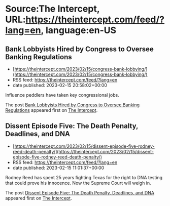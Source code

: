 # Source:The Intercept, URL:https://theintercept.com/feed/?lang=en, language:en-US

## Bank Lobbyists Hired by Congress to Oversee Banking Regulations
 - [https://theintercept.com/2023/02/15/congress-bank-lobbying/](https://theintercept.com/2023/02/15/congress-bank-lobbying/)
 - RSS feed: https://theintercept.com/feed/?lang=en
 - date published: 2023-02-15 20:58:02+00:00

<p>Influence peddlers have taken key congressional jobs. </p>
<p>The post <a href="https://theintercept.com/2023/02/15/congress-bank-lobbying/" rel="nofollow">Bank Lobbyists Hired by Congress to Oversee Banking Regulations</a> appeared first on <a href="https://theintercept.com" rel="nofollow">The Intercept</a>.</p>

## Dissent Episode Five: The Death Penalty, Deadlines, and DNA
 - [https://theintercept.com/2023/02/15/dissent-episode-five-rodney-reed-death-penalty/](https://theintercept.com/2023/02/15/dissent-episode-five-rodney-reed-death-penalty/)
 - RSS feed: https://theintercept.com/feed/?lang=en
 - date published: 2023-02-15 11:01:37+00:00

<p>Rodney Reed has spent 25 years fighting Texas for the right to DNA testing that could prove his innocence. Now the Supreme Court will weigh in.</p>
<p>The post <a href="https://theintercept.com/2023/02/15/dissent-episode-five-rodney-reed-death-penalty/" rel="nofollow">Dissent Episode Five: The Death Penalty, Deadlines, and DNA</a> appeared first on <a href="https://theintercept.com" rel="nofollow">The Intercept</a>.</p>

